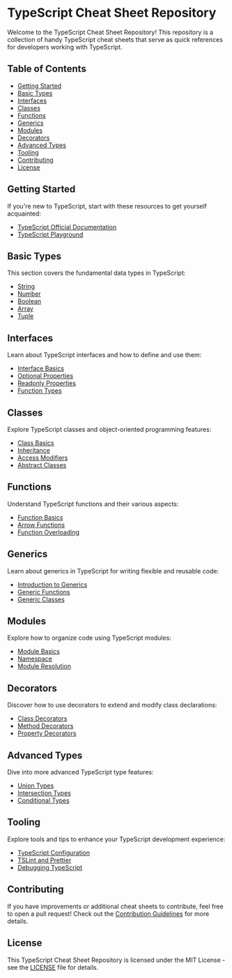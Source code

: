 # TypeScript Cheat Sheet Repository

Welcome to the TypeScript Cheat Sheet Repository! This repository is a collection of handy TypeScript cheat sheets that serve as quick references for developers working with TypeScript.

## Table of Contents

- [Getting Started](#getting-started)
- [Basic Types](#basic-types)
- [Interfaces](#interfaces)
- [Classes](#classes)
- [Functions](#functions)
- [Generics](#generics)
- [Modules](#modules)
- [Decorators](#decorators)
- [Advanced Types](#advanced-types)
- [Tooling](#tooling)
- [Contributing](#contributing)
- [License](#license)

## Getting Started

If you're new to TypeScript, start with these resources to get yourself acquainted:

- [TypeScript Official Documentation](https://www.typescriptlang.org/docs)
- [TypeScript Playground](https://www.typescriptlang.org/play)

## Basic Types

This section covers the fundamental data types in TypeScript:

- [String](./basic-types/string.md)
- [Number](./basic-types/number.md)
- [Boolean](./basic-types/boolean.md)
- [Array](./basic-types/array.md)
- [Tuple](./basic-types/tuple.md)

## Interfaces

Learn about TypeScript interfaces and how to define and use them:

- [Interface Basics](./interfaces/basics.md)
- [Optional Properties](./interfaces/optional-properties.md)
- [Readonly Properties](./interfaces/readonly-properties.md)
- [Function Types](./interfaces/function-types.md)

## Classes

Explore TypeScript classes and object-oriented programming features:

- [Class Basics](./classes/basics.md)
- [Inheritance](./classes/inheritance.md)
- [Access Modifiers](./classes/access-modifiers.md)
- [Abstract Classes](./classes/abstract-classes.md)

## Functions

Understand TypeScript functions and their various aspects:

- [Function Basics](./functions/basics.md)
- [Arrow Functions](./functions/arrow-functions.md)
- [Function Overloading](./functions/function-overloading.md)

## Generics

Learn about generics in TypeScript for writing flexible and reusable code:

- [Introduction to Generics](./generics/introduction.md)
- [Generic Functions](./generics/generic-functions.md)
- [Generic Classes](./generics/generic-classes.md)

## Modules

Explore how to organize code using TypeScript modules:

- [Module Basics](./modules/basics.md)
- [Namespace](./modules/namespace.md)
- [Module Resolution](./modules/module-resolution.md)

## Decorators

Discover how to use decorators to extend and modify class declarations:

- [Class Decorators](./decorators/class-decorators.md)
- [Method Decorators](./decorators/method-decorators.md)
- [Property Decorators](./decorators/property-decorators.md)

## Advanced Types

Dive into more advanced TypeScript type features:

- [Union Types](./advanced-types/union-types.md)
- [Intersection Types](./advanced-types/intersection-types.md)
- [Conditional Types](./advanced-types/conditional-types.md)

## Tooling

Explore tools and tips to enhance your TypeScript development experience:

- [TypeScript Configuration](./tooling/tsconfig.md)
- [TSLint and Prettier](./tooling/tslint-prettier.md)
- [Debugging TypeScript](./tooling/debugging.md)

## Contributing

If you have improvements or additional cheat sheets to contribute, feel free to open a pull request! Check out the [Contribution Guidelines](CONTRIBUTING.md) for more details.

## License

This TypeScript Cheat Sheet Repository is licensed under the MIT License - see the [LICENSE](LICENSE) file for details.
